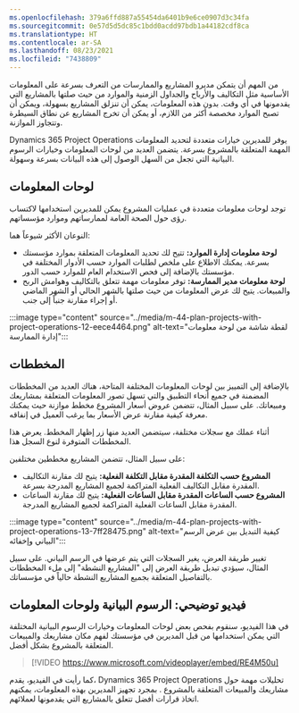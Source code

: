 ```yaml
---
ms.openlocfilehash: 379a6ffd887a55454da6401b9e6ce0907d3c34fa
ms.sourcegitcommit: 0e57d5d5dc85c1bdd0acdd97bdb1a44182cdf8ca
ms.translationtype: HT
ms.contentlocale: ar-SA
ms.lasthandoff: 08/23/2021
ms.locfileid: "7438809"
---
```

من المهم أن يتمكن مديرو المشاريع والممارسات من التعرف بسرعة على المعلومات الأساسية مثل التكاليف والأرباح والجداول الزمنية والموارد من حيث صلتها بالمشاريع التي يقدمونها في أي وقت. بدون هذه المعلومات، يمكن أن تنزلق المشاريع بسهولة، ويمكن أن تصبح الموارد مخصصة أكثر من اللازم، أو يمكن أن تخرج المشاريع عن نطاق السيطرة وتتجاوز الموازنة.

Dynamics 365 Project Operations يوفر للمديرين خيارات متعددة لتحديد المعلومات المهمة المتعلقة بالمشروع بسرعة. يتضمن العديد من لوحات المعلومات وخيارات الرسوم البيانية التي تجعل من السهل الوصول إلى هذه البيانات بسرعة وسهولة.

## <a name="dashboards"></a>لوحات المعلومات

توجد لوحات معلومات متعددة في عمليات المشروع يمكن للمديرين استخدامها لاكتساب رؤى حول الصحة العامة لممارساتهم وموارد مؤسساتهم.

النوعان الأكثر شيوعاً هما:

 -  **لوحة معلومات إدارة الموارد:** تتيح لك تحديد المعلومات المتعلقة بموارد مؤسستك بسرعة. يمكنك الاطلاع على ملخص لطلبات الموارد حسب الأدوار المختلفة في مؤسستك بالإضافة إلى فحص الاستخدام العام للموارد حسب الدور.
 -  **لوحة معلومات مدير الممارسة:** توفر معلومات مهمة تتعلق بالتكاليف وهوامش الربح والمبيعات. يتيح لك عرض المعلومات من حيث صلتها بالشهر الحالي أو الشهر الماضي أو إجراء مقارنة جنباً إلى جنب.

:::image type="content" source="../media/m-44-plan-projects-with-project-operations-12-eece4464.png" alt-text="لقطة شاشة من لوحة معلومات إدارة الممارسة":::


## <a name="charts"></a>المخططات

بالإضافة إلى التمييز بين لوحات المعلومات المختلفة المتاحة، هناك العديد من المخططات المضمنة في جميع أنحاء التطبيق والتي تسهل تصور المعلومات المتعلقة بمشاريعك ومبيعاتك. على سبيل المثال، تتضمن عروض أسعار المشروع مخطط موازنة حيث يمكنك معرفة كيفية مقارنة عرض الأسعار بما يرغب العميل في إنفاقه.

أثناء عملك مع سجلات مختلفة، سيتضمن العديد منها زر إظهار المخطط. يعرض هذا المخططات المتوفرة لنوع السجل هذا.

على سبيل المثال، تتضمن المشاريع مخططين مختلفين:

 -  **المشروع حسب التكلفة المقدرة مقابل التكلفة الفعلية:** يتيح لك مقارنة التكاليف المقدرة مقابل التكاليف الفعلية المتراكمة لجميع المشاريع المدرجة بسرعة.
 -  **المشروع حسب الساعات المقدرة مقابل الساعات الفعلية:** يتيح لك مقارنة الساعات المقدرة مقابل الساعات الفعلية المتراكمة لجميع المشاريع المدرجة.

:::image type="content" source="../media/m-44-plan-projects-with-project-operations-13-7ff28475.png" alt-text="كيفية التبديل بين عرض الرسم البياني وإخفائه":::


تغيير طريقة العرض، يغير السجلات التي يتم عرضها في الرسم البياني. على سبيل المثال، سيؤدي تبديل طريقة العرض إلى "المشاريع النشطة" إلى ملء المخططات بالتفاصيل المتعلقة بجميع المشاريع النشطة حالياً في مؤسساتك.

## <a name="demo-video-charts-and-dashboards"></a>فيديو توضيحي: الرسوم البيانية ولوحات المعلومات

في هذا الفيديو، سنقوم بفحص بعض لوحات المعلومات وخيارات الرسوم البيانية المختلفة التي يمكن استخدامها من قبل المديرين في مؤسستك لفهم مكان مشاريعك والمبيعات المتعلقة بالمشروع بشكل أفضل.

> [!VIDEO https://www.microsoft.com/videoplayer/embed/RE4M50u]

كما رأيت في الفيديو، يقدم، Dynamics 365 Project Operations تحليلات مهمة حول مشاريعك والمبيعات المتعلقة بالمشروع . بمجرد تجهيز المديرين بهذه المعلومات، يمكنهم اتخاذ قرارات أفضل تتعلق بالمشاريع التي يقدمونها لعملائهم.
